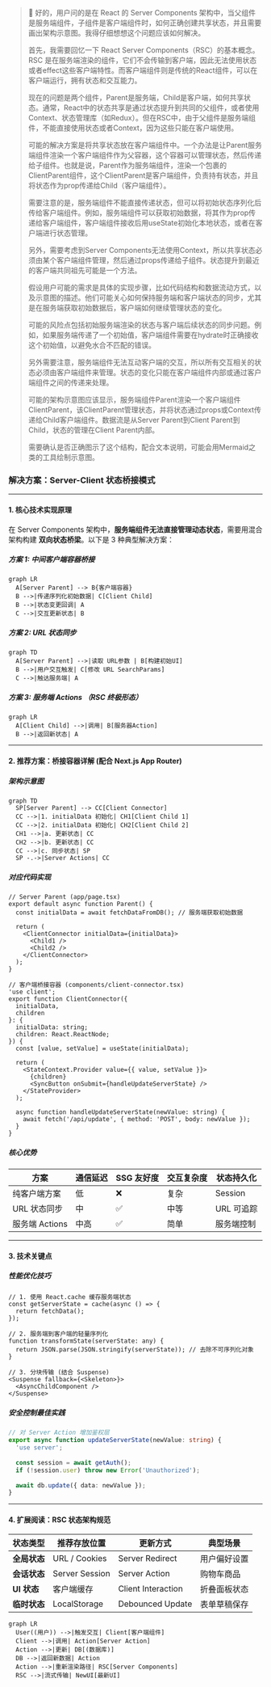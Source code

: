 > 💭 好的，用户问的是在 React 的 Server Components 架构中，当父组件是服务端组件，子组件是客户端组件时，如何正确创建共享状态，并且需要画出架构示意图。我得仔细想想这个问题应该如何解决。
>
> 首先，我需要回忆一下 React Server Components（RSC）的基本概念。RSC 是在服务端渲染的组件，它们不会传输到客户端，因此无法使用状态或者effect这些客户端特性。而客户端组件则是传统的React组件，可以在客户端运行，拥有状态和交互能力。
>
> 现在的问题是两个组件，Parent是服务端，Child是客户端，如何共享状态。通常，React中的状态共享是通过状态提升到共同的父组件，或者使用Context、状态管理库（如Redux）。但在RSC中，由于父组件是服务端组件，不能直接使用状态或者Context，因为这些只能在客户端使用。
>
> 可能的解决方案是将共享状态放在客户端组件中。一个办法是让Parent服务端组件渲染一个客户端组件作为父容器，这个容器可以管理状态，然后传递给子组件。也就是说，Parent作为服务端组件，渲染一个包裹的ClientParent组件，这个ClientParent是客户端组件，负责持有状态，并且将状态作为prop传递给Child（客户端组件）。
>
> 需要注意的是，服务端组件不能直接传递状态，但可以将初始状态序列化后传给客户端组件。例如，服务端组件可以获取初始数据，将其作为prop传递给客户端组件，客户端组件接收后用useState初始化本地状态，或者在客户端进行状态管理。
>
> 另外，需要考虑到Server Components无法使用Context，所以共享状态必须由某个客户端组件管理，然后通过props传递给子组件。状态提升到最近的客户端共同祖先可能是一个方法。
>
> 假设用户可能的需求是具体的实现步骤，比如代码结构和数据流动方式，以及示意图的描述。他们可能关心如何保持服务端和客户端状态的同步，尤其是在服务端获取初始数据后，客户端如何继续管理状态的变化。
>
> 可能的风险点包括初始服务端渲染的状态与客户端后续状态的同步问题。例如，如果服务端传递了一个初始值，客户端组件需要在hydrate时正确接收这个初始值，以避免水合不匹配的错误。
>
> 另外需要注意，服务端组件无法互动客户端的交互，所以所有交互相关的状态必须由客户端组件来管理。状态的变化只能在客户端组件内部或通过客户端组件之间的传递来处理。
>
> 可能的架构示意图应该显示，服务端组件Parent渲染一个客户端组件ClientParent，该ClientParent管理状态，并将状态通过props或Context传递给Child客户端组件。数据流是从Server Parent到Client Parent到Child，状态的管理在Client Parent内部。
>
> 需要确认是否正确图示了这个结构，配合文本说明，可能会用Mermaid之类的工具绘制示意图。
>
> 



### 解决方案：Server-Client 状态桥接模式

---

#### 1. 核心技术实现原理
在 Server Components 架构中，**服务端组件无法直接管理动态状态**，需要用混合架构构建 **双向状态桥梁**。以下是 3 种典型解决方案：

##### 方案 1: 中间客户端容器桥接
```mermaid
graph LR
  A[Server Parent] --> B{客户端容器}
  B -->|传递序列化初始数据| C[Client Child]
  B -->|状态变更回调| A
  C -->|交互更新状态| B
```

##### 方案 2: URL 状态同步
```mermaid
graph TD
  A[Server Parent] -->|读取 URL参数 | B[构建初始UI]
  B -->|用户交互触发| C[修改 URL SearchParams]
  C -->|触达服务端| A
```

##### 方案 3: 服务端 Actions （RSC 终极形态）
```mermaid
graph LR
  A[Client Child] -->|调用| B[服务器Action]
  B -->|返回新状态| A
```

---

#### 2. 推荐方案：桥接容器详解 (配合 Next.js App Router)

##### 架构示意图
```mermaid
graph TD
  SP[Server Parent] --> CC[Client Connector]
  CC -->|1. initialData 初始化| CH1[Client Child 1]
  CC -->|2. initialData 初始化| CH2[Client Child 2]
  CH1 -->|a. 更新状态| CC
  CH2 -->|b. 更新状态| CC
  CC -->|c. 同步状态| SP
  SP -.->|Server Actions| CC
```

##### 对应代码实现
```tsx
// Server Parent (app/page.tsx)
export default async function Parent() {
  const initialData = await fetchDataFromDB(); // 服务端获取初始数据

  return (
    <ClientConnector initialData={initialData}>
      <Child1 />
      <Child2 />
    </ClientConnector>
  );
}

// 客户端桥接容器 (components/client-connector.tsx)
'use client';
export function ClientConnector({
  initialData,
  children
}: { 
  initialData: string;
  children: React.ReactNode;
}) {
  const [value, setValue] = useState(initialData);

  return (
    <StateContext.Provider value={{ value, setValue }}>
      {children}
      <SyncButton onSubmit={handleUpdateServerState} />
    </StateProvider>
  );

  async function handleUpdateServerState(newValue: string) {
    await fetch('/api/update', { method: 'POST', body: newValue });
  }
}
```

##### 核心优势
| 方案              | 通信延迟 | SSG 友好度 | 交互复杂度 | 状态持久化   |
|------------------|---------|-----------|-----------|-------------|
| 纯客户端方案      | 低       | ❌         | 复杂       | Session     |
| URL 状态同步      | 中       | ✅         | 中等       | URL 可追踪  |
| 服务端 Actions    | 中高     | ✅         | 简单       | 服务端控制  |

---

#### 3. 技术关键点

##### 性能优化技巧
```tsx
// 1. 使用 React.cache 缓存服务端状态
const getServerState = cache(async () => { 
  return fetchData();
});

// 2. 服务端到客户端的轻量序列化
function transformState(serverState: any) {
  return JSON.parse(JSON.stringify(serverState)); // 去除不可序列化对象
}

// 3. 分块传输 (结合 Suspense)
<Suspense fallback={<Skeleton>}>
  <AsyncChildComponent />
</Suspense>
```

##### 安全控制最佳实践
```ts
// 对 Server Action 增加鉴权层
export async function updateServerState(newValue: string) {
  'use server';
  
  const session = await getAuth();
  if (!session.user) throw new Error('Unauthorized');
  
  await db.update({ data: newValue });
}
```

---

#### 4. 扩展阅读：RSC 状态架构规范

| 状态类型       | 推荐存放位置          | 更新方式               | 典型场景          |
|---------------|---------------------|----------------------|------------------|
| **全局状态**   | URL / Cookies       | Server Redirect      | 用户偏好设置      |
| **会话状态**   | Server Session      | Server Action        | 购物车商品        |
| **UI 状态**    | 客户端缓存           | Client Interaction   | 折叠面板状态      |
| **临时状态**   | LocalStorage        | Debounced Update     | 表单草稿保存      |

```mermaid
graph LR
  User((用户)) -->|触发交互| Client[客户端组件]
  Client -->|调用| Action[Server Action]
  Action -->|更新| DB[(数据库)]
  DB -->|返回新数据| Action
  Action -->|重新渲染路径| RSC[Server Components]
  RSC -->|流式传输| NewUI[最新UI]
```
